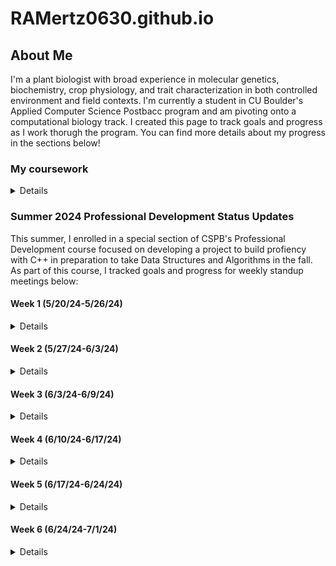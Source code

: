 # RAMertz0630.github.io

## About Me

I'm a plant biologist with broad experience in molecular genetics, biochemistry, crop physiology, and trait characterization in both controlled environment and field contexts. I'm currently a student in CU Boulder's Applied Computer Science Postbacc program and am pivoting onto a computational biology track. I created this page to track goals and progress as I work thorugh the program. You can find more details about my progress in the sections below!

### My coursework
<details>
<br>
<table>
<tr>
<th>Semester</th>
<th>Course Name</th>
<th>Languages Utilized</th>
</tr>
<tr>
<td>Sp 24</td>
<td>Intro Comp Sci</td>  
<td>Python, C++</td>
</tr>
<tr>
<td>Sp 24</td>
<td>Discrete Structures</td>
<td>Python</td>
</tr>
<tr>
<td>Su 24</td>
<td>Intro to Data Science Algorithms</td>
<td>Python</td>
</tr>
<tr>
<td>Su 24</td>
<td>Information Visualization</td>
<td>Python</td>
</tr>
<tr>
<td>Su 24</td>
<td>Professional Development</td>
<td>C++</td>
</tr>
</table>
<br>  
</details>

### Summer 2024 Professional Development Status Updates

This summer, I enrolled in a special section of CSPB's Professional Development course focused on developing a project to build profiency with C++ in preparation to take Data Structures and Algorithms in the fall. As part of this course, I tracked goals and progress for weekly standup meetings below:

#### Week 1 (5/20/24-5/26/24)

<details>
<br>
<b>Progress to Date</b><br>
<ul>
  <li>Reviewed all orientation materials on Moodle</li>
  <li>Created personal Github page to publish status updates</li>
</ul>
<b>Goals for Next Week</b><br>
<ul>
  <li>My current objective is to define my primary goal for the summer: am I mainly building fluency with C++ to limit the risk of juggling unfamiliar coding frameworks and new math concepts simultaneously in the fall, or am I pursuing a dual purpose project that will accomplish the former goal and teach me something useful that I can carry forward onto the data science track?</li>
</ul>
<b>Successess & Challenges</b><br>
<ul>
  <li>Setting up a Github page was new to me and entailed a bit of a learning curve.</li>
  <li>All of my prior data science/comp bio experience has only involved Python and R; I'm currently doing some exploratory research to understand the utility of delving deeply into C++ if I want to stay on this track.</li>
</ul>
</details>

#### Week 2 (5/27/24-6/3/24)

<details>
<br>
<b>What did you do last week?</b><br>
<ul>
  <li>Created personal github page</li>
  <li>Researched data science applications of C++ to refine primary goal (general fluency vs specific project).</li>
  <li>Determined that my primary goal is to build general fluency in C++ in preparation for fall enrollment in CSPB 2270 rather than to pursue a specific data science-facing project.</li>
  <li>Joined Exercism; completed first 3 exercises recommended by Taylor and all prerequisite learning mode exercises to access them.</li>
  <li>Identified a Udemy course to reinforce and move beyond concepts covered in 1300</li>
</ul>
<b>What do you plan to do this week?</b><br>
<ul>
  <li>Finish all remaining week 1-2 Exercism problems recommended by Taylor (Grade, Interest, Election, Trolls), join Sunday office hour to discuss solutions.</li>
  <li>Start on Taylor's recommended Exercism problems for week 3-4 as soon as they're posted.</li>
  <li>Skim/Quickly review exercises in Udemy curriculum on variables, statements, control flow, strings, and functions; delve deeply on arrays/vectors and pointers if time permits. Make this the primary goal of week 4 if not.</li>
</ul>
<b>Are there any impediments in your way?</b><br>
<ul>
  <li>Formatting issues with personal page; the markdown preview (MD_Preview.png) looks fine, but visiting the URL itself (Visiting_URL.png) shows that the formatting on the markdown text that I have collapsed in a details field is lost and creates gibberish.</li>
  <li>A quick search revealed that this might be an issue with translating Markdown to HTML. Beyond that, I don't know how to fix it and it's a time-unbound problem separate from my primary goal of spending 4h each week getting better at C++, so I intend to devote some spare time on evenings and weekends to tackling it before websites are due.</li>
</ul>
<b>Reflection on the process you used last week, how can you make the process work better?</b><br>
<ul>
  <li>Last week's goal was exploration and refinement of goals. Now that this is complete, the next step is to figure out most efficient cadence to integrate the two components of my project (general learning through structured coursework and challenge problems to build fluency) into the four hours I have allocated each week.</li>
</ul>

</details>

#### Week 3 (6/3/24-6/9/24)

<details>
<br>
<b>What did you do last week?</b><br>
<ul>
  <li>Drafted, revised, and submitted Project Plan for review.</li>
  <li>Posted update to personal Github page.</li>
</ul>
<b>What do you plan to do this week?</b><br>
<ul>
  <li>Get back on track with Exercism puzzles; for the Week 3-4 recommended exercises, I got "Log Levels" and "Last Will" done last week; I still need to get the other 3 and as many additional ones in Strings, Loops, and Numbers done as possible to stay on track for Primary Goal 1 in my project proposal.</li>
</ul>
<b>Are there any impediments in your way?</b><br>
<ul>
  <li>I still need to fix the syntax issue on my project website before it's due.</li>
</ul>
<b>Reflection on the process you used last week, how can you make the process work better?</b><br>
<ul>
  <li>Although I'm dedicating the required amount of time to this class, I'm not allocating long enough daily time blocks to be maximally effective. In my current 1-1.5h increments, if I hit one major blocker or knowledge gap, the session is over before I can finish troubleshooting and complete a milestone.</li>
  <li>Starting next week, I plan to trial one contiguous 3 hour block for major project work and a 1.5 hour block for class requirements (peer reviews, drafting and posting progress and feedback) and benchmark my progress on project objectives against the average rate for Weeks 2-3.</li>
</ul>
</details>

#### Week 4 (6/10/24-6/17/24)

<details>
<br>
<b>What did you do last week?</b><br>
<ul>
  <li>Reviewed all 4 assigned Project Plans.</li>
  <li>Attempted Exercism problem "reverse string" and hit a blocker.</li>
  <li>Posted update to personal Github page.</li>
</ul>
<b>?What do you plan to do this week?</b><br>
<ul>
  <li>Revise Project Proposal (too ambitious for allotted time given learning time)</li>
  <li>Review Sections 7 (Arrays and Vectors) and 10 (Characters and Strings)</li>
  <li>Return to Exercism Puzzles and solve all incomplete Puzzles recommended for Weeks 2-6.</li>
</ul>
<b>Are there any impediments in your way?</b><br>
<ul>
  <li>I need to fix the syntax issue on my project website this week.</li>
  <li>I have more of a learning curve than I thought for modern C++ coming out of CSPB 1300; I need to increase the amount of structured study time in my Udemy course and decrease the amount of target Exercises I plan to get done each week until I have a better grasp of header files and how to use items from the std library without "using namespace std".</li>
</ul>
<b>Reflection on the process you used last week, how can you make the process work better?</b>
<ul>
  <li>Using a contiguous 3 hour block for major project work and a 1.5 hour block for class requirements (peer reviews, drafting and posting progress and feedback) worked really well this week. I intend to continue this cadence for the foreseeable future.</li>
</ul>
</details>

#### Week 5 (6/17/24-6/24/24)

<details>
<br>
<b>What did you do last week?</b><br>
<ul>
  <li>Reviewed feedback on my project plan.</li>
  <li>Devoted more time to structured learning; reviewed sections 1-10 in my Udemy course, with an emphasis on Sections 7 (Arrays and Vectors) and 10 (Characters and Strings)</li>
  <li>Finished Week 1-2 recommended exercise "Making the Grade" after reviewing vectors.</li>
  <li>Posted update to personal Github page.</li>
</ul>
<b>What do you plan to do this week?</b><br>
<ul>
  <li>Get unstuck on all recommended Exercises requiring std::string methods (Phone Number, Word Count, Matching Brackets)</li>
  <li>On own time, review Udemy syllabus through Section 13 (OOP - Classes)</li>
  <li>After Section 13, attempt all recommended Exercises that involve classes (Election Day & Trolls from Week 1-2, Alien Game, Dr. Data from Week 3-4)</li>
</ul>
<b>Are there any impediments in your way?</b><br>
<ul>
  <li>A lot of Exercises on my to-do list require a better understanding of std::string member functions in modern C++. I'm closing the knowledge gap this week.</li>
</ul>
<b>Reflection on the process you used last week, how can you make the process work better?</b><br>
<ul>
  <li>I got a lot of good feedback on my project proposal. I really appreciate the advice to prioritize quality of answers over quantity of exercises completed and have amended my project plan and weekly schedule accordingly:</li>
  <li>Finishing and discussing Taylor's assigned biweekly exercises is now higher priority than completing a certain number of exercises by a given date.</li>
  <li>My workflow now starts with attempting the exercises in order of assignment and pivoting to my Udemy course and textbook reading when I hit a blocker.</li>
  <li>Otherwise, I'm doing the Udemy work on my own time; there's not enough time in the semester to finish Exercises and complete a 40h structured class while "on the clock", but I still think both are important and should be done.</li>
  <li>Any extra time is spent completing exercises in assigned concept areas that haven't been recommended yet.</li>
  </ul>
    
</details>

#### Week 6 (6/24/24-7/1/24)

<details>
<br>
<b>What did you do last week?</b><br>
<ul>
  <li>Reviewed Udemy Unit 10 (Characters and Strings)</li>
  <li>Fully completed two Exercism exercises: Atbash Cipher and the recommended problem Matching Brackets</li>
  <li>Partially completed the recommended problem Phone Number (string parsing works; error handling tests beyond my current level)</li>
  <li>Researched HTML tags, fixed formatting issues on personal Github page.</li>
  <li>Posted update to personal Github page.</li>
</ul>
<b>What do you plan to do this week?</b><br>
<ul>
  <li>On own time, finish Section 13 (OOP - Classes)</li>
  <li>Attempt all recommended Exercises that involve classes (Election Day & Trolls from Week 1-2, Alien Game, Dr. Data from Week 3-4)</li>
</ul>
  <b>Are there any impediments in your way?</b><br>
<ul>
  <li>I'm still finding certain aspects of the Exercism UI unintuitive, but I'm learning a lot about unit tests and error handling through the struggle.</li>
</ul>
<b>Reflection on the process you used last week, how can you make the process work better?</b><br>
<ul>
  <li>Prioritizing quality of answers over quantity of exercises completed helped with time management.</li>
</ul>
</details>
